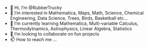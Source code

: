 - 👋 Hi, I’m @RubberTrucky
- 👀 I’m interested in Mathematica, Maps, Math, Science, Chemical Engineering, Data Science, Trees, Birds, Basketball etc...
- 🌱 I’m currently learning Mathematica, Multi-variable Calculus, Thermodytnamics, Astrophysics, Linear Algebra, Statistics
- 💞️ I’m looking to collaborate on fun projects
- 📫 How to reach me ...

<!---
RubberTrucky/RubberTrucky is a ✨ special ✨ repository because its `README.md` (this file) appears on your GitHub profile.
You can click the Preview link to take a look at your changes.
--->
